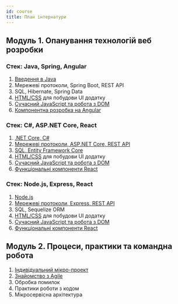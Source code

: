 ```yaml
---
id: course
title: План інтернатури
---
```


## Модуль 1. Опанування технологій веб розробки

### Стек: Java, Spring, Angular

1. [Введення в Java](java/README.md)
2. Мережеві протоколи, Spring Boot, REST API
3. SQL, Hibernate, Spring Data
4. [HTML/CSS](html-css/README.md) для побудови UI додатку
5. [Сучасний JavaScript та робота з DOM](javascript/README.md)
6. [Компонентна розробка на Angular](angular/README.md)

### Стек: C#, ASP.NET Core, React

1. [.NET Core, C#](csharp/README.md)
2. [Мережеві протоколи, ASP.NET Core, REST API](aspnet-core/README.md)
3. [SQL, Entity Framework Core](ef-core/README.md)
4. [HTML/CSS](html-css/README.md) для побудови UI додатку
5. [Сучасний JavaScript та робота з DOM](javascript/README.md)
6. [Функціональні компоненти React](react/README.md)

### Стек: Node.js, Express, React

1. [Node.js](node/README.md)
2. [Мережеві протоколи, Express, REST API](express/README.md)
3. SQL, Sequelize ORM
4. [HTML/CSS](html-css/README.md) для побудови UI додатку
5. [Сучасний JavaScript та робота з DOM](javascript/README.md)
6. [Функціональні компоненти React](react/README.md)

## Модуль 2. Процеси, практики та командна робота

1. [Індивідуальний мікро-проект](micro-project/README.md)
2. [Знайомство з Agile](agile/README.md)
3. Обробка помилок
4. Практики роботи з кодом
5. Мікросервісна архітектура
